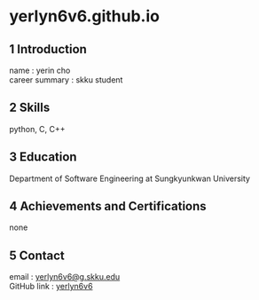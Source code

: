 # yerlyn6v6.github.io
## **1 Introduction**
name : yerin cho
\
career summary : skku student

## **2 Skills**
python, C, C++

## **3 Education**
Department of Software Engineering at Sungkyunkwan University

## **4 Achievements and Certifications**
none

## **5 Contact**
email : yerlyn6v6@g.skku.edu
\
GitHub link : [yerlyn6v6](https://github.com/yerlyn6v6)
